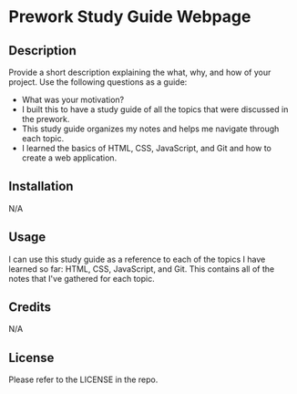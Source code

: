 # Prework Study Guide Webpage

## Description

Provide a short description explaining the what, why, and how of your project. Use the following questions as a guide:

- What was your motivation?
- I built this to have a study guide of all the topics that were discussed in the prework.
- This study guide organizes my notes and helps me navigate through each topic.
- I learned the basics of HTML, CSS, JavaScript, and Git and how to create a web application.

## Installation

N/A

## Usage

I can use this study guide as a reference to each of the topics I have learned so far: HTML, CSS, JavaScript, and Git. This contains all of the notes that I've gathered for each topic.

## Credits

N/A

## License

Please refer to the LICENSE in the repo.
